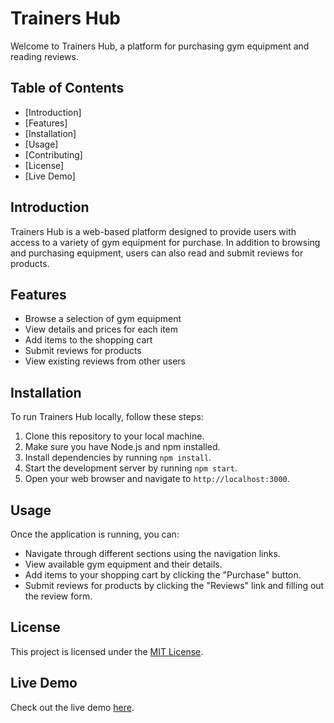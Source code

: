 # Trainers Hub

Welcome to Trainers Hub, a platform for purchasing gym equipment and reading reviews.

## Table of Contents  
- [Introduction]
- [Features]
- [Installation]
- [Usage]
- [Contributing]
- [License]
- [Live Demo]

## Introduction
Trainers Hub is a web-based platform designed to provide users with access to a variety of gym equipment for purchase. In addition to browsing and purchasing equipment, users can also read and submit reviews for products.
  
## Features
- Browse a selection of gym equipment
- View details and prices for each item
- Add items to the shopping cart
- Submit reviews for products
- View existing reviews from other users

## Installation
To run Trainers Hub locally, follow these steps:
1. Clone this repository to your local machine.
2. Make sure you have Node.js and npm installed.
3. Install dependencies by running `npm install`.
4. Start the development server by running `npm start`.
5. Open your web browser and navigate to `http://localhost:3000`.

## Usage
Once the application is running, you can:
- Navigate through different sections using the navigation links.
- View available gym equipment and their details.
- Add items to your shopping cart by clicking the "Purchase" button.
- Submit reviews for products by clicking the "Reviews" link and filling out the review form.

## License
This project is licensed under the [MIT License](LICENSE).

## Live Demo
Check out the live demo [here]( https://erustus07.github.io/erustus-newproject1/).
